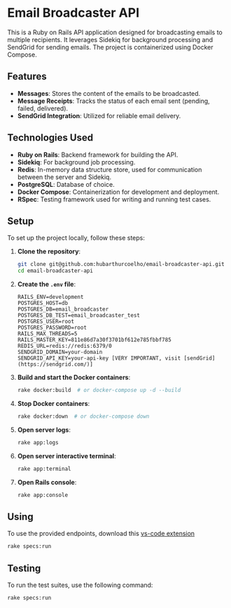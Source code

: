 # Email Broadcaster API

This is a Ruby on Rails API application designed for broadcasting emails to multiple recipients. It leverages Sidekiq for background processing and SendGrid for sending emails. The project is containerized using Docker Compose.

## Features

- **Messages**: Stores the content of the emails to be broadcasted.
- **Message Receipts**: Tracks the status of each email sent (pending, failed, delivered).
- **SendGrid Integration**: Utilized for reliable email delivery.

## Technologies Used

- **Ruby on Rails**: Backend framework for building the API.
- **Sidekiq**: For background job processing.
- **Redis**: In-memory data structure store, used for communication between the server and Sidekiq.
- **PostgreSQL**: Database of choice.
- **Docker Compose**: Containerization for development and deployment.
- **RSpec**: Testing framework used for writing and running test cases.

## Setup

To set up the project locally, follow these steps:

1. **Clone the repository**:
    ```bash
    git clone git@github.com:hubarthurcoelho/email-broadcaster-api.git
    cd email-broadcaster-api
    ```

2. **Create the `.env` file**:
    ```dotenv
    RAILS_ENV=development
    POSTGRES_HOST=db
    POSTGRES_DB=email_broadcaster
    POSTGRES_DB_TEST=email_broadcaster_test
    POSTGRES_USER=root
    POSTGRES_PASSWORD=root
    RAILS_MAX_THREADS=5
    RAILS_MASTER_KEY=811e86d7a30f3701bf612e785fbbf785
    REDIS_URL=redis://redis:6379/0
    SENDGRID_DOMAIN=your-domain
    SENDGRID_API_KEY=your-api-key [VERY IMPORTANT, visit [sendGrid](https://sendgrid.com/)]
    ```

3. **Build and start the Docker containers**:
    ```bash
    rake docker:build  # or docker-compose up -d --build
    ```

4. **Stop Docker containers**:
    ```bash
    rake docker:down  # or docker-compose down
    ```

5. **Open server logs**:
    ```bash
    rake app:logs
    ```

6. **Open server interactive terminal**:
    ```bash
    rake app:terminal
    ```

7. **Open Rails console**:
    ```bash
    rake app:console
    ```

## Using

To use the provided endpoints, download this [vs-code extension](https://marketplace.visualstudio.com/items?itemName=rangav.vscode-thunder-client)

```bash
rake specs:run
```

## Testing

To run the test suites, use the following command:

```bash
rake specs:run
```

